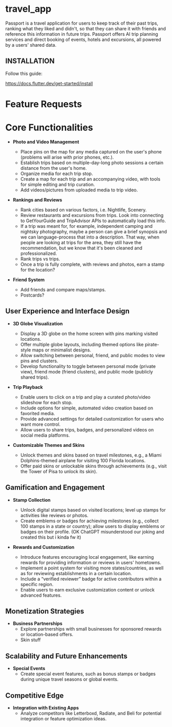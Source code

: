 # travel_app

Passport is a travel application for users to keep track of their past trips, ranking what they liked and didn't, so that they can share it with friends and reference this information in future trips. Passport offers AI trip planning services and direct booking of events, hotels and excursions, all powered by a users' shared data.


## **INSTALLATION**
Follow this guide:

https://docs.flutter.dev/get-started/install

# **Feature Requests**

# Core Functionalities
- **Photo and Video Management**
  - Place pins on the map for any media captured on the user's phone (problems will arise with prior phones, etc.).
  - Establish trips based on multiple-day-long photo sessions a certain distance from the user's home.
  - Organize media for each trip stop.
  - Create a map for each trip and an accompanying video, with tools for simple editing and trip curation.
  - Add videos/pictures from uploaded media to trip video.
  
- **Rankings and Reviews**
  - Rank cities based on various factors, i.e. Nightlife, Scenery.
  - Review restaurants and excursions from trips. Look into connecting to GetYourGuide and TripAdvisor APIs to automatically load this info.
  - If a trip was meant for, for example, independent camping and nightsky photography, maybe a person can give a brief synopsis and we can language-process that into a description. That way, when people are looking at trips for the area, they still have the recommendation, but we know that it's been cleaned and professionalized.
  - Rank trips vs trips.
  - Once a trip is fully complete, with reviews and photos, earn a stamp for the location?
 
- **Friend System**
  - Add friends and compare maps/stamps.
  - Postcards?

## **User Experience and Interface Design**
- **3D Globe Visualization**
  - Display a 3D globe on the home screen with pins marking visited locations.
  - Offer multiple globe layouts, including themed options like pirate-style maps or minimalist designs.
  - Allow switching between personal, friend, and public modes to view pins and clusters.
  - Develop functionality to toggle between personal mode (private view), friend mode (friend clusters), and public mode (publicly shared trips).
  
- **Trip Playback**
  - Enable users to click on a trip and play a curated photo/video slideshow for each stop.
  - Include options for simple, automated video creation based on favorited media.
  - Provide advanced settings for detailed customization for users who want more control.
  - Allow users to share trips, badges, and personalized videos on social media platforms.

- **Customizable Themes and Skins**
  - Unlock themes and skins based on travel milestones, e.g., a Miami Dolphins-themed airplane for visiting 100 Florida locations.
  - Offer paid skins or unlockable skins through achievements (e.g., visit the Tower of Pisa to unlock its skin).

## **Gamification and Engagement**
- **Stamp Collection**
  - Unlock digital stamps based on visited locations; level up stamps for activities like reviews or photos.
  - Create emblems or badges for achieving milestones (e.g., collect 100 stamps in a state or country); allow users to display emblems or badges on their profile. (OK ChatGPT misunderstood our joking and created this but i kinda fw it)

- **Rewards and Customization**
  - Introduce features encouraging local engagement, like earning rewards for providing information or reviews in users' hometowns.
  - Implement a point system for visiting more states/countries, as well as for reviewing establishments in a certain location.
  - Include a “verified reviewer” badge for active contributors within a specific region.
  - Enable users to earn exclusive customization content or unlock advanced features.

## **Monetization Strategies**
- **Business Partnerships**
  - Explore partnerships with small businesses for sponsored rewards or location-based offers.
  - Skin stuff

## **Scalability and Future Enhancements**
- **Special Events**
  - Create special event features, such as bonus stamps or badges during unique travel seasons or global events.

## **Competitive Edge**
- **Integration with Existing Apps**
  - Analyze competitors like Letterboxd, Radiate, and Beli for potential integration or feature optimization ideas.
